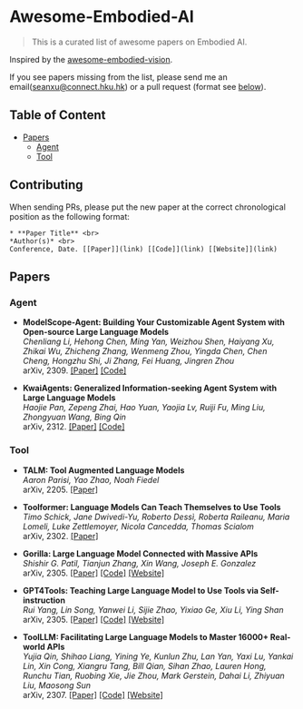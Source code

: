 # Awesome-Embodied-AI

> This is a curated list of awesome papers on Embodied AI.

Inspired by the [awesome-embodied-vision](https://github.com/ChanganVR/awesome-embodied-vision).

If you see papers missing from the list, please send me an email(seanxu@connect.hku.hk) or a pull request (format see [below](#contributing)).

## Table of Content
* [Papers](#papers)
	* [Agent](#agent)
 	* [Tool](#tool)


## <a name="contributing"></a> Contributing
When sending PRs, please put the new paper at the correct chronological position as the following format: <br>

```
* **Paper Title** <br>
*Author(s)* <br>
Conference, Date. [[Paper]](link) [[Code]](link) [[Website]](link)
```

## <a name="papers"></a> Papers

### <a name="agent"></a> Agent

* **ModelScope-Agent: Building Your Customizable Agent System with Open-source Large Language Models** <br>
*Chenliang Li, Hehong Chen, Ming Yan, Weizhou Shen, Haiyang Xu, Zhikai Wu, Zhicheng Zhang, Wenmeng Zhou, Yingda Chen, Chen Cheng, Hongzhu Shi, Ji Zhang, Fei Huang, Jingren Zhou* <br>
arXiv, 2309. [[Paper]](https://arxiv.org/abs/2309.00986) [[Code]](https://github.com/allenai/ai2thor)

* **KwaiAgents: Generalized Information-seeking Agent System with Large Language Models** <br>
*Haojie Pan, Zepeng Zhai, Hao Yuan, Yaojia Lv, Ruiji Fu, Ming Liu, Zhongyuan Wang, Bing Qin* <br>
arXiv, 2312. [[Paper]](https://arxiv.org/abs/2312.04889) [[Code]](https://github.com/KwaiKEG/KwaiAgents)

### <a name="tool"></a> Tool

* **TALM: Tool Augmented Language Models** <br>
*Aaron Parisi, Yao Zhao, Noah Fiedel* <br>
arXiv, 2205. [[Paper]](https://arxiv.org/abs/2205.12255)

* **Toolformer: Language Models Can Teach Themselves to Use Tools** <br>
*Timo Schick, Jane Dwivedi-Yu, Roberto Dessì, Roberta Raileanu, Maria Lomeli, Luke Zettlemoyer, Nicola Cancedda, Thomas Scialom* <br>
arXiv, 2302. [[Paper]](https://arxiv.org/abs/2302.04761)

* **Gorilla: Large Language Model Connected with Massive APIs** <br>
*Shishir G. Patil, Tianjun Zhang, Xin Wang, Joseph E. Gonzalez* <br>
arXiv, 2305. [[Paper]](https://arxiv.org/abs/2305.15334) [[Code]](https://github.com/ShishirPatil/gorilla) [[Website]](https://gorilla.cs.berkeley.edu/)

* **GPT4Tools: Teaching Large Language Model to Use Tools via Self-instruction** <br>
*Rui Yang, Lin Song, Yanwei Li, Sijie Zhao, Yixiao Ge, Xiu Li, Ying Shan* <br>
arXiv, 2305. [[Paper]](https://arxiv.org/abs/2305.18752) [[Code]](https://github.com/AILab-CVC/GPT4Tools) [[Website]](https://gpt4tools.github.io/)

* **ToolLLM: Facilitating Large Language Models to Master 16000+ Real-world APIs** <br>
*Yujia Qin, Shihao Liang, Yining Ye, Kunlun Zhu, Lan Yan, Yaxi Lu, Yankai Lin, Xin Cong, Xiangru Tang, Bill Qian, Sihan Zhao, Lauren Hong, Runchu Tian, Ruobing Xie, Jie Zhou, Mark Gerstein, Dahai Li, Zhiyuan Liu, Maosong Sun* <br>
arXiv, 2307. [[Paper]](https://arxiv.org/abs/2307.16789) [[Code]](https://github.com/OpenBMB/ToolBench) [[Website]](https://openbmb.github.io/ToolBench/)
